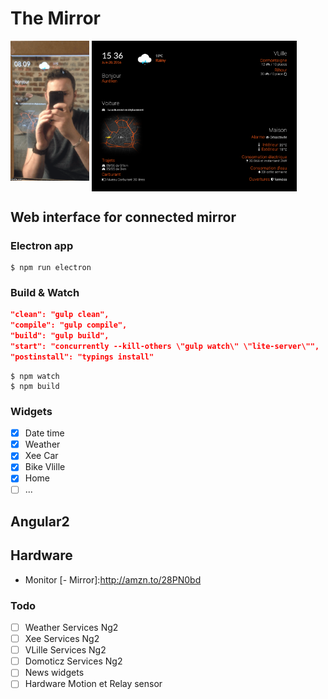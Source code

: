 # The Mirror

<img src="screen/screen.gif" width="25%">
<img src="screen/screen_2.png" width="65%" style="vertical-align: top;">

## Web interface for connected mirror

### Electron app

```terminal
$ npm run electron
```

### Build & Watch

```json
"clean": "gulp clean",
"compile": "gulp compile",
"build": "gulp build",
"start": "concurrently --kill-others \"gulp watch\" \"lite-server\"",
"postinstall": "typings install"
```

```terminal
$ npm watch
$ npm build
```

### Widgets

- [x] Date time
- [x] Weather
- [x] Xee Car
- [x] Bike Vlille
- [x] Home
- [ ] ...

## Angular2

## Hardware

[- Raspberry Pi]:http://amzn.to/28Q1ztX
[- Motion Sensor]:http://amzn.to/28Q1zdA
[- Relay]:http://amzn.to/28SjqEU
- Monitor
[- Mirror]:http://amzn.to/28PN0bd

### Todo

- [ ] Weather Services Ng2
- [ ] Xee Services Ng2
- [ ] VLille Services Ng2
- [ ] Domoticz Services Ng2
- [ ] News widgets
- [ ] Hardware Motion et Relay sensor
